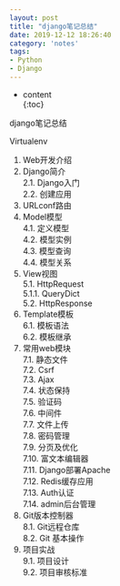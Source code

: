 ```yaml
---    
layout: post    
title: "django笔记总结"    
date: 2019-12-12 18:26:40    
category: 'notes'    
tags:    
- Python    
- Django    
---    
```

* content    
{:toc}    
    
django笔记总结    


















  
Virtualenv  
1. Web开发介绍  
2. Django简介  
	2.1. Django入门  
	2.2. 创建应用  
3. URLconf路由  
4. Model模型  
	4.1. 定义模型  
	4.2. 模型实例  
	4.3. 模型查询  
	4.4. 模型关系  
5. View视图  
	5.1. HttpRequest  
	5.1.1. QueryDict  
	5.2. HttpResponse  
6. Template模板  
	6.1. 模板语法  
	6.2. 模板继承  
7. 常用web模块  
	7.1. 静态文件  
	7.2. Csrf  
	7.3. Ajax  
	7.4. 状态保持  
	7.5. 验证码  
	7.6. 中间件  
	7.7. 文件上传  
	7.8. 密码管理  
	7.9. 分页及优化  
	7.10. 富文本编辑器  
	7.11. Django部署Apache  
	7.12. Redis缓存应用  
	7.13. Auth认证  
	7.14. admin后台管理  
8. Git版本控制器  
	8.1. Git远程仓库  
	8.2. Git 基本操作  
9. 项目实战  
	9.1. 项目设计  
	9.2. 项目审核标准  
  
    
    
